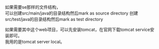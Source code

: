 如果需要se那样的文件结构，  
可以创建src/main/java的目录结构然后mark as source directory
创建src/test/java的目录结构然后mark as test directory

如果需要其中这个web项目，可以先安装tomcat，在官网下载tomcat service安装即可。  
我用的是tomcat server local。